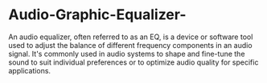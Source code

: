# Audio-Graphic-Equalizer-
An audio equalizer, often referred to as an EQ, is a device or software tool used to adjust the balance of different frequency components in an audio signal. It's commonly used in audio systems to shape and fine-tune the sound to suit individual preferences or to optimize audio quality for specific applications.
